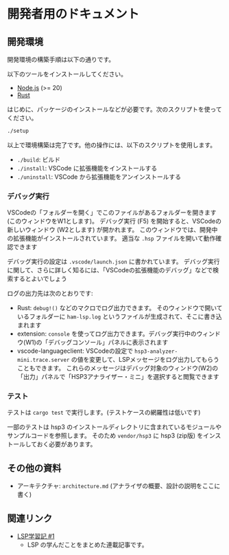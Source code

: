 # 開発者用のドキュメント

## 開発環境

開発環境の構築手順は以下の通りです。

以下のツールをインストールしてください。

- [Node.js](https://nodejs.org) (>= 20)
- [Rust](https://rustlang.org)

はじめに、パッケージのインストールなどが必要です。次のスクリプトを使ってください。

```sh
./setup
```

以上で環境構築は完了です。他の操作には、以下のスクリプトを使用します。

- `./build`: ビルド
- `./install`: VSCode に拡張機能をインストールする
- `./uninstall`: VSCode から拡張機能をアンインストールする

### デバッグ実行

VSCodeの「フォルダーを開く」でこのファイルがあるフォルダーを開きます (このウィンドウをW1とします)。
デバッグ実行 (F5) を開始すると、VSCodeの新しいウィンドウ (W2とします) が開かれます。
このウィンドウでは、開発中の拡張機能がインストールされています。
適当な `.hsp` ファイルを開いて動作確認できます

デバッグ実行の設定は `.vscode/launch.json` に書かれています。
デバッグ実行に関して、さらに詳しく知るには、「VSCodeの拡張機能のデバッグ」などで検索するとよいでしょう

ログの出力先は次のとおりです:

- Rust:
    `debug!()` などのマクロでログ出力できます。
    そのウィンドウで開いているフォルダーに `ham-lsp.log` というファイルが生成されて、そこに書き込まれます
- extension:
    `console` を使ってログ出力できます。デバッグ実行中のウィンドウ(W1)の「デバッグコンソール」パネルに表示されます
- vscode-languageclient:
    VSCodeの設定で `hsp3-analyzer-mini.trace.server` の値を変更して、LSPメッセージをログ出力してもらうこともできます。
    これらのメッセージはデバッグ対象のウィンドウ(W2)の「出力」パネルで「HSP3アナライザー・ミニ」を選択すると閲覧できます

### テスト

テストは `cargo test` で実行します。(テストケースの網羅性は低いです)

一部のテストは hsp3 のインストールディレクトリに含まれているモジュールやサンプルコードを参照します。
そのため `vendor/hsp3` に hsp3 (zip版) をインストールしておく必要があります。

## その他の資料

- アーキテクチャ: `architecture.md`
    (アナライザの概要、設計の説明をここに書く)

## 関連リンク

- [LSP学習記 #1](https://qiita.com/vain0x/items/d050fe7c8b342ed2004e)
    - LSP の学んだことをまとめた連載記事です。
